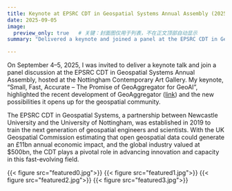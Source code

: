 ```yaml
---
title: Keynote at EPSRC CDT in Geospatial Systems Annual Assembly (2025)
date: 2025-09-05
image:
  preview_only: true   # 关键：封面图仅用于列表，不在正文顶部自动显示
summary: "Delivered a keynote and joined a panel at the EPSRC CDT in Geospatial Systems Annual Assembly (Nottingham, Sept 2025), presenting ‘Small, Fast, Accurate – The Promise of GeoAggregator for GeoAI."

---
```


On September 4–5, 2025, I was invited to deliver a keynote talk and join a panel discussion at the EPSRC CDT in Geospatial Systems Annual Assembly, hosted at the Nottingham Contemporary Art Gallery. My keynote, “Small, Fast, Accurate – The Promise of GeoAggregator for GeoAI”, highlighted the recent development of GeoAggregator ([link](https://ojs.aaai.org/index.php/AAAI/article/view/33259/35414)) and the new possibilities it opens up for the geospatial community.

The EPSRC CDT in Geospatial Systems, a partnership between Newcastle University and the University of Nottingham, was established in 2019 to train the next generation of geospatial engineers and scientists. With the UK Geospatial Commission estimating that open geospatial data could generate an £11bn annual economic impact, and the global industry valued at $500bn, the CDT plays a pivotal role in advancing innovation and capacity in this fast-evolving field.

{{< figure src="featured0.jpg">}}
{{< figure src="featured1.jpg">}}
{{< figure src="featured2.jpg">}}
{{< figure src="featured3.jpg">}}


